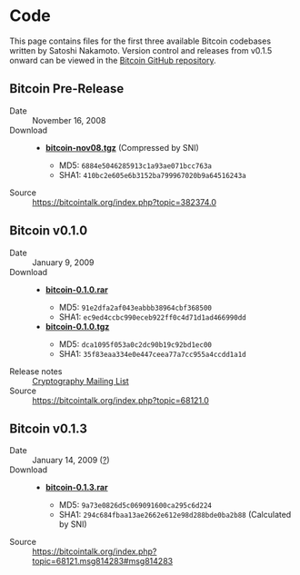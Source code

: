 <div class="text-center border-bottom mb-4 pb-2">
<h1>Code</h1>
<p>This page contains files for the first three available Bitcoin codebases written by Satoshi Nakamoto. Version control and releases from v0.1.5 onward can be viewed in the&nbsp;<a href="https://github.com/bitcoin/bitcoin/releases">Bitcoin GitHub repository</a>.</p>
</div>
<div>
<h2>Bitcoin Pre-Release</h2>
<dl class="row">
<dt class="col-sm-3 text-sm-right">Date</dt>
<dd class="col-sm-9">November 16, 2008</dd>
<dt class="col-sm-3 text-sm-right">Download</dt>
<dd class="col-sm-9">
<ul class="list-unstyled">
<li><a href="https://s3.amazonaws.com/nakamotoinstitute/code/bitcoin-nov08.tgz"><strong>bitcoin-nov08.tgz</strong></a>&nbsp;(Compressed by SNI)</li>
<ul class="list-unstyled">
<li>MD5:&nbsp;<code class="font-wrap">6884e5046285913c1a93ae071bcc763a</code></li>
<li>SHA1:&nbsp;<code class="font-wrap">410bc2e605e6b3152ba799967020b9a64516243a</code></li>
</ul>
</ul>
</dd>
<dt class="col-sm-3 text-sm-right">Source</dt>
<dd class="col-sm-9"><a class="font-wrap" href="https://bitcointalk.org/index.php?topic=382374.0">https://bitcointalk.org/index.php?topic=382374.0</a></dd>
</dl>
</div>
<div>
<h2>Bitcoin v0.1.0</h2>
<dl class="row">
<dt class="col-sm-3 text-sm-right">Date</dt>
<dd class="col-sm-9">January 9, 2009</dd>
<dt class="col-sm-3 text-sm-right">Download</dt>
<dd class="col-sm-9">
<ul class="list-unstyled">
<li><a href="https://s3.amazonaws.com/nakamotoinstitute/code/bitcoin-0.1.0.rar"><strong>bitcoin-0.1.0.rar</strong></a></li>
<ul class="list-unstyled">
<li>MD5:&nbsp;<code class="font-wrap">91e2dfa2af043eabbb38964cbf368500</code></li>
<li>SHA1:&nbsp;<code class="font-wrap">ec9ed4ccbc990eceb922ff0c4d71d1ad466990dd</code></li>
</ul>
<li><a href="https://s3.amazonaws.com/nakamotoinstitute/code/bitcoin-0.1.0.tgz"><strong>bitcoin-0.1.0.tgz</strong></a></li>
<ul class="list-unstyled">
<li>MD5:&nbsp;<code class="font-wrap">dca1095f053a0c2dc90b19c92bd1ec00</code></li>
<li>SHA1:&nbsp;<code class="font-wrap">35f83eaa334e0e447ceea77a7cc955a4ccdd1a1d</code></li>
</ul>
</ul>
</dd>
<dt class="col-sm-3 text-sm-right">Release notes</dt>
<dd class="col-sm-9"><a href="https://satoshi.nakamotoinstitute.org/emails/cryptography/16/">Cryptography Mailing List</a></dd>
<dt class="col-sm-3 text-sm-right">Source</dt>
<dd class="col-sm-9"><a class="font-wrap" href="https://bitcointalk.org/index.php?topic=68121.0">https://bitcointalk.org/index.php?topic=68121.0</a></dd>
</dl>
</div>
<div>
<h2>Bitcoin v0.1.3</h2>
<dl class="row">
<dt class="col-sm-3 text-sm-right">Date</dt>
<dd class="col-sm-9">January 14, 2009 (<a href="https://bitcointalk.org/index.php?topic=49815.msg593132#msg593132">?</a>)</dd>
<dt class="col-sm-3 text-sm-right">Download</dt>
<dd class="col-sm-9">
<ul class="list-unstyled">
<li><a href="https://s3.amazonaws.com/nakamotoinstitute/code/bitcoin-0.1.3.rar"><strong>bitcoin-0.1.3.rar</strong></a></li>
<ul class="list-unstyled">
<li>MD5:&nbsp;<code class="font-wrap">9a73e0826d5c069091600ca295c6d224</code></li>
<li>SHA1:&nbsp;<code class="font-wrap">294c684fbaa13ae2662e612e98d288bde0ba2b88</code>&nbsp;(Calculated by SNI)</li>
</ul>
</ul>
</dd>
<dt class="col-sm-3 text-sm-right">Source</dt>
<dd class="col-sm-9"><a class="font-wrap" href="https://bitcointalk.org/index.php?topic=68121.msg814283#msg814283">https://bitcointalk.org/index.php?topic=68121.msg814283#msg814283</a></dd>
</dl>
</div>
